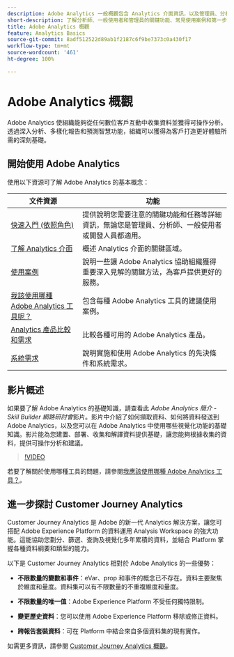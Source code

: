 ```yaml
---
description: Adobe Analytics 一般概觀包含 Analytics 介面資訊，以及管理員、分析師、使用者和開發人員快速入門資訊。
short-description: 了解分析師、一般使用者和管理員的關鍵功能、常見使用案例和第一步。
title: Adobe Analytics 概觀
feature: Analytics Basics
source-git-commit: 8adf512522d89ab1f2187c6f9be7373c0a430f17
workflow-type: tm+mt
source-wordcount: '461'
ht-degree: 100%

---
```


# Adobe Analytics 概觀

Adobe Analytics 使組織能夠從任何數位客戶互動中收集資料並獲得可操作分析。透過深入分析、多樣化報告和預測智慧功能，組織可以獲得為客戶打造更好體驗所需的深刻基礎。

## 開始使用 Adobe Analytics

使用以下資源可了解 Adobe Analytics 的基本概念：


| 文件資源 | 功能 |
|---------|----------|
| [快速入門 (依照角色)](/help/analyze/get-started/get-started-by-role.md) | 提供說明您需要注意的關鍵功能和任務等詳細資訊，無論您是管理員、分析師、一般使用者或開發人員都適用。 |
| [了解 Analytics 介面](/help/analyze/get-started/analytics-interface.md) | 概述 Analytics 介面的關鍵區域。 |
| [使用案例](/help/analyze/get-started/use-cases.md) | 說明一些讓 Adobe Analytics 協助組織獲得重要深入見解的關鍵方法，為客戶提供更好的服務。 |
| [我該使用哪種 Adobe Analytics 工具呢？](/help/analyze/get-started/which-analytics-tool.md) | 包含每種 Adobe Analytics 工具的建議使用案例。 |
| [Analytics 產品比較和需求](/help/analyze/get-started/analytics-product-comparison.md) | 比較各種可用的 Adobe Analytics 產品。 |
| [系統需求](/help/analyze/get-started/sys-reqs.md) | 說明實施和使用 Adobe Analytics 的先決條件和系統需求。 |

## 影片概述

如果要了解 Adobe Analytics 的基礎知識，請查看此 *Adobe Analytics 簡介 - Skill Builder 網路研討會*&#x200B;影片。影片中介紹了如何擷取資料、如何將資料發送到 Adobe Analytics，以及您可以在 Adobe Analytics 中使用哪些視覺化功能的基礎知識。影片能為您建置、部署、收集和解譯資料提供基礎，讓您能夠根據收集的資料，提供可操作分析和建議。

>[!VIDEO](https://video.tv.adobe.com/v/27429/?quality=12)

若要了解關於使用哪種工具的問題，請參閱[我應該使用哪種 Adobe Analytics 工具？](https://experienceleague.adobe.com/docs/analytics/analyze/admin-overview/which-analytics-tool.html)。

## 進一步探討 Customer Journey Analytics

Customer Journey Analytics 是 Adobe 的新一代 Analytics 解決方案，讓您可搭配 Adobe Experience Platform 的資料運用 Analysis Workspace 的強大功能。這能協助您劃分、篩選、查詢及視覺化多年累積的資料，並結合 Platform 掌握各種資料綱要和類型的能力。

以下是 Customer Journey Analytics 相對於 Adobe Analytics 的一些優勢：

* **不限數量的變數和事件**：eVar、prop 和事件的概念已不存在。資料主要聚焦於維度和量度。資料集可以有不限數量的不重複維度和量度。

* **不限數量的唯一值**：Adobe Experience Platform 不受任何獨特限制。

* **變更歷史資料**：您可以使用 Adobe Experience Platform 移除或修正資料。

* **跨報告套裝資料**：可在 Platform 中結合來自多個資料集的現有實作。

如需更多資訊，請參閱 [Customer Journey Analytics 概觀](https://experienceleague.adobe.com/docs/analytics-platform/using/cja-overview/cja-overview.html?lang=zh-Hant)。

